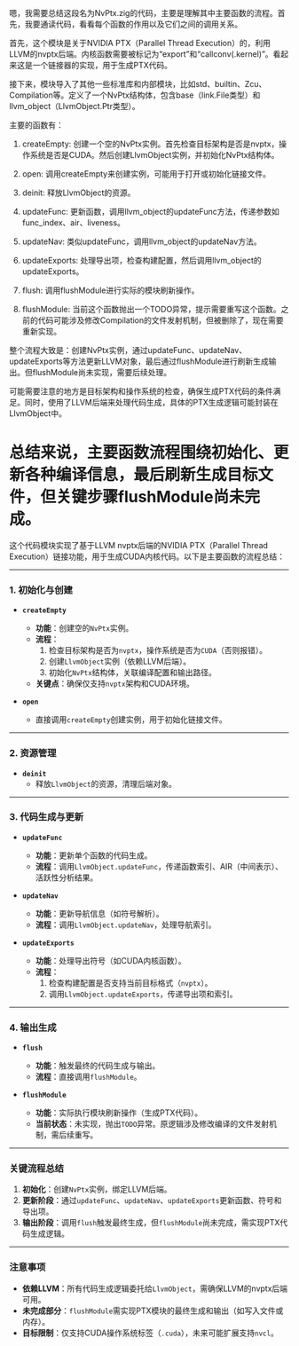 嗯，我需要总结这段名为NvPtx.zig的代码，主要是理解其中主要函数的流程。首先，我要通读代码，看看每个函数的作用以及它们之间的调用关系。

首先，这个模块是关于NVIDIA PTX（Parallel Thread Execution）的，利用LLVM的nvptx后端。内核函数需要被标记为“export”和“callconv(.kernel)”。看起来这是一个链接器的实现，用于生成PTX代码。

接下来，模块导入了其他一些标准库和内部模块，比如std、builtin、Zcu、Compilation等。定义了一个NvPtx结构体，包含base（link.File类型）和llvm_object（LlvmObject.Ptr类型）。

主要的函数有：

1. createEmpty: 创建一个空的NvPtx实例。首先检查目标架构是否是nvptx，操作系统是否是CUDA。然后创建LlvmObject实例，并初始化NvPtx结构体。

2. open: 调用createEmpty来创建实例，可能用于打开或初始化链接文件。

3. deinit: 释放LlvmObject的资源。

4. updateFunc: 更新函数，调用llvm_object的updateFunc方法，传递参数如func_index、air、liveness。

5. updateNav: 类似updateFunc，调用llvm_object的updateNav方法。

6. updateExports: 处理导出项，检查构建配置，然后调用llvm_object的updateExports。

7. flush: 调用flushModule进行实际的模块刷新操作。

8. flushModule: 当前这个函数抛出一个TODO异常，提示需要重写这个函数。之前的代码可能涉及修改Compilation的文件发射机制，但被删除了，现在需要重新实现。

整个流程大致是：创建NvPtx实例，通过updateFunc、updateNav、updateExports等方法更新LLVM对象，最后通过flushModule进行刷新生成输出。但flushModule尚未实现，需要后续处理。

可能需要注意的地方是目标架构和操作系统的检查，确保生成PTX代码的条件满足。同时，使用了LLVM后端来处理代码生成，具体的PTX生成逻辑可能封装在LlvmObject中。

总结来说，主要函数流程围绕初始化、更新各种编译信息，最后刷新生成目标文件，但关键步骤flushModule尚未完成。
================================================
这个代码模块实现了基于LLVM nvptx后端的NVIDIA PTX（Parallel Thread Execution）链接功能，用于生成CUDA内核代码。以下是主要函数的流程总结：

---

### **1. 初始化与创建**
- **`createEmpty`**  
  - **功能**：创建空的`NvPtx`实例。  
  - **流程**：  
    1. 检查目标架构是否为`nvptx`，操作系统是否为`CUDA`（否则报错）。  
    2. 创建`LlvmObject`实例（依赖LLVM后端）。  
    3. 初始化`NvPtx`结构体，关联编译配置和输出路径。  
  - **关键点**：确保仅支持`nvptx`架构和CUDA环境。

- **`open`**  
  - 直接调用`createEmpty`创建实例，用于初始化链接文件。

---

### **2. 资源管理**
- **`deinit`**  
  - 释放`LlvmObject`的资源，清理后端对象。

---

### **3. 代码生成与更新**
- **`updateFunc`**  
  - **功能**：更新单个函数的代码生成。  
  - **流程**：调用`LlvmObject.updateFunc`，传递函数索引、AIR（中间表示）、活跃性分析结果。

- **`updateNav`**  
  - **功能**：更新导航信息（如符号解析）。  
  - **流程**：调用`LlvmObject.updateNav`，处理导航索引。

- **`updateExports`**  
  - **功能**：处理导出符号（如CUDA内核函数）。  
  - **流程**：  
    1. 检查构建配置是否支持当前目标格式（`nvptx`）。  
    2. 调用`LlvmObject.updateExports`，传递导出项和索引。

---

### **4. 输出生成**
- **`flush`**  
  - **功能**：触发最终的代码生成与输出。  
  - **流程**：直接调用`flushModule`。

- **`flushModule`**  
  - **功能**：实际执行模块刷新操作（生成PTX代码）。  
  - **当前状态**：未实现，抛出`TODO`异常。原逻辑涉及修改编译的文件发射机制，需后续重写。

---

### **关键流程总结**
1. **初始化**：创建`NvPtx`实例，绑定LLVM后端。  
2. **更新阶段**：通过`updateFunc`、`updateNav`、`updateExports`更新函数、符号和导出项。  
3. **输出阶段**：调用`flush`触发最终生成，但`flushModule`尚未完成，需实现PTX代码生成逻辑。

---

### **注意事项**
- **依赖LLVM**：所有代码生成逻辑委托给`LlvmObject`，需确保LLVM的nvptx后端可用。  
- **未完成部分**：`flushModule`需实现PTX模块的最终生成和输出（如写入文件或内存）。  
- **目标限制**：仅支持CUDA操作系统标签（`.cuda`），未来可能扩展支持`nvcl`。